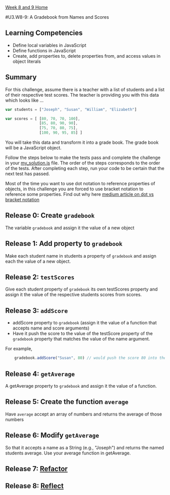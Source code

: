 [Week 8 and 9 Home](../../)

#U3.W8-9: A Gradebook from Names and Scores

## Learning Competencies
- Define local variables in JavaScript
- Define functions in JavaScript
- Create, add properties to, delete properties from, and access values in object literals

## Summary
For this challenge, assume there is a teacher with a list of students and a list of their respective test scores.  The teacher is providing you with this data which looks like ...

```javascript
var students = ["Joseph", "Susan", "William", "Elizabeth"]

var scores = [ [80, 70, 70, 100],
               [85, 80, 90, 90],
               [75, 70, 80, 75],
               [100, 90, 95, 85] ]
```

You will take this data and transform it into a grade book.  The grade book will be a JavaScript object.

Follow the steps below to make the tests pass and complete the challenge in your [my_solution.js](my_solution.js) file.  The order of the steps
corresponds to the order of the tests.  After completing each step, run your code to be certain that the next test has passed.

Most of the time you want to use dot notation to reference properties of objects, in this challenge you are forced to use bracket notation to reference some properties. Find out why here [medium article on dot vs bracket notation](https://medium.com/@prufrock123/js-dot-notation-vs-bracket-notation-797c4e34f01d)


## Release 0: Create `gradebook`
The variable `gradebook` and assign it the value of a new object

## Release 1: Add property to `gradebook`
Make each student name in students a property of `gradebook` and assign each the value of a new object.

## Release 2: `testScores`
Give each student property of `gradebook` its own testScores property and assign it the value of the respective students scores from scores.

## Release 3: `addScore`
- addScore property to `gradebook` (assign it the value of a function that accepts name and score arguments)
- Have it push the score to the value of the testScore property of the `gradebook` property that matches the value of the name argument.

For example,
```javascript
    gradebook.addScore("Susan", 80) // would push the score 80 into the value of gradebook.Susan.testScores.
```
## Release 4: `getAverage`
A getAverage property to `gradebook` and assign it the value of a function.

## Release 5: Create the function  `average`
Have `average` accept an array of numbers and returns the average of those numbers

## Release 6: Modify `getAverage`
So that it accepts a name as a String (e.g., "Joseph") and returns the named students average. Use your average function in getAverage.

## Release 7: [Refactor](https://github.com/Devbootcamp/phase-0-handbook/blob/master/coding-references/refactoring.md)

## Release 8: [Reflect](https://github.com/Devbootcamp/phase-0-handbook/blob/master/coding-references/reflection-guidelines.md)